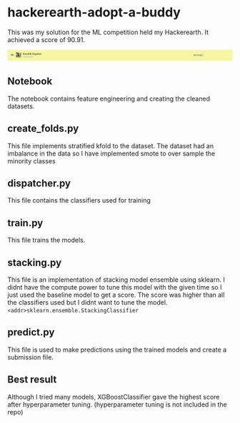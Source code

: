 # hackerearth-adopt-a-buddy

This was my solution for the ML competition held my Hackerearth.
It achieved a score of 90.91.

![result](/images/upload.png)

## Notebook 
The notebook contains feature engineering and creating the cleaned datasets.

## create_folds.py
This file implements stratified kfold to the dataset.
The dataset had an imbalance in the data so I have implemented smote to over sample the minority classes

## dispatcher.py
This file contains the classifiers used for training

## train.py
This file trains the models.

## stacking.py
This file is an implementation of stacking model ensemble using sklearn. 
I didnt have the compute power to tune this model with the given time so I just used the baseline
model to get a score. The score was higher than all the classifiers used but I didnt want to tune the model.
`<addr>sklearn.ensemble.StackingClassifier`

## predict.py
This file is used to make predictions using the trained models and create a submission file.

## Best result
Although I tried many models, XGBoostClassifier gave the highest score after hyperparameter tuning.
(hyperparameter tuning is not included in the repo)
